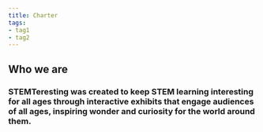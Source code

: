 ```yaml
---
title: Charter
tags:
- tag1
- tag2
---
```


## Who we are
### STEMTeresting was created to keep STEM learning interesting for all ages through interactive exhibits that engage audiences of all ages, inspiring wonder and curiosity for the world around them.